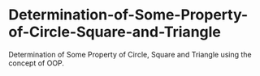 # Determination-of-Some-Property-of-Circle-Square-and-Triangle
Determination of Some Property of Circle, Square and Triangle using the concept of OOP.
